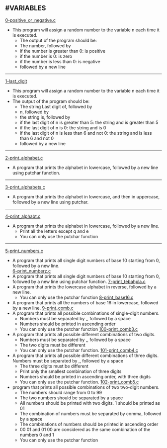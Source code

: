 #VARIABLES
---
[0-positive_or_negative.c](https://github.com/Didimukhtar/alx-low_level_programming/blob/f896db671fe03194754f11419169da4505cd4db5/0x01-variables_if_else_while/0-positive_or_negative.c)
- This program will assign a random number to the variable n each time it is executed. 
    - The output of the program should be:
    - The number, followed by
    - if the number is greater than 0: is positive
    - if the number is 0: is zero
    - if the number is less than 0: is negative
    - followed by a new line
---
[1-last_digit](https://github.com/Didimukhtar/alx-low_level_programming/blob/f896db671fe03194754f11419169da4505cd4db5/0x01-variables_if_else_while/1-last_digit.c)
- This program will assign a random number to the variable n each time it is executed. 
- The output of the program should be:
    - The string Last digit of, followed by
    - n, followed by
    - the string is, followed by
    - if the last digit of n is greater than 5: the string and is greater than 5
    - if the last digit of n is 0: the string and is 0
    - if the last digit of n is less than 6 and not 0: the string and is less than 6 and not 0
    - followed by a new line
 ---
 [2-print_alphabet.c](https://github.com/Didimukhtar/alx-low_level_programming/blob/f896db671fe03194754f11419169da4505cd4db5/0x01-variables_if_else_while/2-print_alphabet.c)
 - A program that prints the alphabet in lowercase, followed by a new line using putchar function.
 ---
 [3-print_alphabets.c](https://github.com/Didimukhtar/alx-low_level_programming/blob/f896db671fe03194754f11419169da4505cd4db5/0x01-variables_if_else_while/3-print_alphabets.c)
 - A program that prints the alphabet in lowercase, and then in uppercase, followed by a new line using putchar.
 ---
 [4-print_alphabt.c](https://github.com/Didimukhtar/alx-low_level_programming/blob/f896db671fe03194754f11419169da4505cd4db5/0x01-variables_if_else_while/4-print_alphabt.c)
 - A program that prints the alphabet in lowercase, followed by a new line.
    - Print all the letters except q and e
    - You can only use the putchar function
 ---
 [5-print_numbers.c](https://github.com/Didimukhtar/alx-low_level_programming/blob/f896db671fe03194754f11419169da4505cd4db5/0x01-variables_if_else_while/5-print_numbers.c)
 - A program that prints all single digit numbers of base 10 starting from 0, followed by a new line.     
 [6-print_numberz.c](https://github.com/Didimukhtar/alx-low_level_programming/blob/f896db671fe03194754f11419169da4505cd4db5/0x01-variables_if_else_while/6-print_numberz.c)
- A program that prints all single digit numbers of base 10 starting from 0, followed by a new line using putchar function.
 [7-print_tebahpla.c](https://github.com/Didimukhtar/alx-low_level_programming/blob/f896db671fe03194754f11419169da4505cd4db5/0x01-variables_if_else_while/7-print_tebahpla.c)
- A program that prints the lowercase alphabet in reverse, followed by a new line.
    - You can only use the putchar function
 [8-print_base16.c](https://github.com/Didimukhtar/alx-low_level_programming/blob/f896db671fe03194754f11419169da4505cd4db5/0x01-variables_if_else_while/8-print_base16.c)
- A program that prints all the numbers of base 16 in lowercase, followed by a new line.
 [9-print_comb.c](https://github.com/Didimukhtar/alx-low_level_programming/blob/f896db671fe03194754f11419169da4505cd4db5/0x01-variables_if_else_while/9-print_comb.c)
- A program that prints all possible combinations of single-digit numbers.
    - Numbers must be separated by ,, followed by a space
    - Numbers should be printed in ascending order
    - You can only use the putchar function
 [100-print_comb3.c](https://github.com/Didimukhtar/alx-low_level_programming/blob/f896db671fe03194754f11419169da4505cd4db5/0x01-variables_if_else_while/100-print_comb3.c)
- A program that prints all possible different combinations of two digits.
    - Numbers must be separated by ,, followed by a space
    - The two digits must be different
    - You can only use the putchar function.
 [101-print_comb4.c](https://github.com/Didimukhtar/alx-low_level_programming/blob/f896db671fe03194754f11419169da4505cd4db5/0x01-variables_if_else_while/101-print_comb4.c)
- A program that prints all possible different combinations of three digits.
Numbers must be separated by ,, followed by a space
    - The three digits must be different
    - Print only the smallest combination of three digits
    - Numbers should be printed in ascending order, with three digits
    - You can only use the putchar function.
 [102-print_comb5.c](https://github.com/Didimukhtar/alx-low_level_programming/blob/f896db671fe03194754f11419169da4505cd4db5/0x01-variables_if_else_while/102-print_comb5.c)
- program that prints all possible combinations of two two-digit numbers.
    - The numbers should range from 0 to 99
    - The two numbers should be separated by a space
    - All numbers should be printed with two digits. 1 should be printed as 01
    - The combination of numbers must be separated by comma, followed by a space
    - The combinations of numbers should be printed in ascending order
    - 00 01 and 01 00 are considered as the same combination of the numbers 0 and 1
    - You can only use the putchar function 
